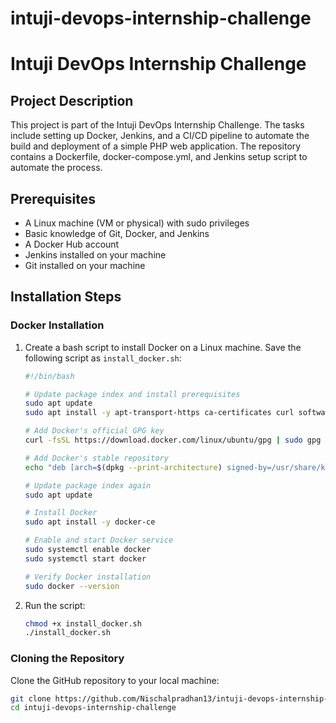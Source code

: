 # intuji-devops-internship-challenge

# Intuji DevOps Internship Challenge

## Project Description

This project is part of the Intuji DevOps Internship Challenge. The tasks include setting up Docker, Jenkins, and a CI/CD pipeline to automate the build and deployment of a simple PHP web application. The repository contains a Dockerfile, docker-compose.yml, and Jenkins setup script to automate the process.

## Prerequisites

- A Linux machine (VM or physical) with sudo privileges
- Basic knowledge of Git, Docker, and Jenkins
- A Docker Hub account
- Jenkins installed on your machine
- Git installed on your machine

## Installation Steps

### Docker Installation

1. Create a bash script to install Docker on a Linux machine. Save the following script as `install_docker.sh`:

    ```bash
    #!/bin/bash

    # Update package index and install prerequisites
    sudo apt update
    sudo apt install -y apt-transport-https ca-certificates curl software-properties-common

    # Add Docker's official GPG key
    curl -fsSL https://download.docker.com/linux/ubuntu/gpg | sudo gpg --dearmor -o /usr/share/keyrings/docker-archive-keyring.gpg

    # Add Docker's stable repository
    echo "deb [arch=$(dpkg --print-architecture) signed-by=/usr/share/keyrings/docker-archive-keyring.gpg] https://download.docker.com/linux/ubuntu $(lsb_release -cs) stable" | sudo tee /etc/apt/sources.list.d/docker.list > /dev/null

    # Update package index again
    sudo apt update

    # Install Docker
    sudo apt install -y docker-ce

    # Enable and start Docker service
    sudo systemctl enable docker
    sudo systemctl start docker

    # Verify Docker installation
    sudo docker --version
    ```

2. Run the script:

    ```bash
    chmod +x install_docker.sh
    ./install_docker.sh
    ```

### Cloning the Repository

Clone the GitHub repository to your local machine:

```bash
git clone https://github.com/Nischalpradhan13/intuji-devops-internship-challenge.git
cd intuji-devops-internship-challenge
